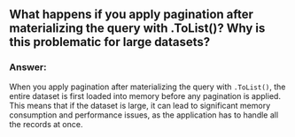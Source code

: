 ﻿## What happens if you apply pagination after materializing the query with .ToList()? Why is this problematic for large datasets?
### Answer:
When you apply pagination after materializing the query with `.ToList()`, the entire dataset is first loaded into memory before any pagination is applied. This means that if the dataset is large, it can lead to significant memory consumption and performance issues, as the application has to handle all the records at once.
